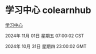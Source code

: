 # 学习中心 colearnhub
[学习中心](http://219.139.197.74:56308/colearnhub/)

2024年 11月 01日 星期五 07:00:02 CST

2024年 10月 31日 星期四 23:00:02 GMT
